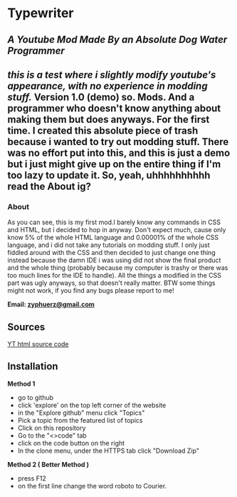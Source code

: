 # Typewriter
**_A Youtube Mod Made By an Absolute Dog Water Programmer_**
---
*this is a test where i slightly modify youtube's appearance, with no experience in modding stuff.*
**Version 1.0 (demo)**
so. Mods. And a programmer who doesn't know anything about making them but does anyways. For the first time.
I created this absolute piece of trash because i wanted to try out modding stuff. There was no effort put into this, and this is just a demo but i just might give up on the entire thing if I'm too lazy to update it. So, yeah, uhhhhhhhhhh read the About ig?
---
### About
As you can see, this is my first mod.I barely know any commands in CSS and HTML, but i decided to hop in anyway. Don't expect much, cause only know 5% of the whole HTML language and 0.00001% of the whole CSS language, and i did not take any tutorials on modding stuff. I only just fiddled around with the CSS and then decided to just change one thing instead because the damn IDE i was using did not show the final product and the whole thing (probably because my computer is trashy or there was too much lines for the IDE to handle). All the things a modified in the CSS part was ugly anyways, so that doesn't really matter. BTW some things might not work, if you find any bugs please report to me! 

**Email: zyphuerz@gmail.com**

## Sources
[YT html source code
](view-source:https://www.youtube.com/)

## Installation
**Method 1**
 + go to github
 + click 'explore' on the top left corner of the website
 + in the "Explore github" menu click "Topics"
 + Pick a topic from the featured list of topics
 + Click on this repository
 + Go to the "<>code" tab
 + click on the code button on the right
 + In the clone menu, under the HTTPS tab click "Download Zip"

**Method 2 ( Better Method )**
+ press F12
+ on the first line change the word roboto to Courier.
